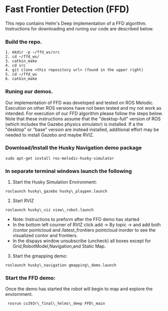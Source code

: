 # Fast Frontier Detection (FFD) 

This repo contains Helm's Deep implementation of a FFD algorithm. Instructions for downloading and runing our code are described below. 

### Build the repo.
```
1. mkdir -p ~/ffd_ws/src
2. cd ~/ffd_ws/
3. catkin_make
4. cd src
4. git clone <this repository url> (found in the upper right)
5. cd ~/ffd_ws
6. catkin_make
```
### Runing our demos. 

Our implementation of FFD was developed and tested on ROS Melodic. Execution on other ROS versions have not been tested and my not work as intended. For execution of our FFD algorithm please follow the steps below. Note that these instructions assume that the "desktop-full" version of ROS (which includes the Gazebo physics simulator) is installed. If a the "desktop" or "base" version are instead installed, additional effort may be needed to install Gazebo and maybe RVIZ.

### Download/Install the Husky Navigation demo package
```
sudo apt-get install ros-melodic-husky-simulator
```
### In separate terminal windows launch the following

1. Start the Husky Simulation Environment:

```
roslaunch husky\_gazebo husky\_playpen.launch
```
2. Start RVIZ 

```
roslaunch husky\_viz view\_robot.launch
```
- Note: Instructions to preform after the FFD demo has started
- In the bottom left courner of RVIZ click add -> By topic ->  and add both /contor pointcloud and /latest_frontiers pointcloud inorder to see the visualized contor and frontiers. 
- In the dispays window unsubscribe (uncheck) all boxes except for Grid,RobotModel,Navigation,and Static Map. 

3. Start the gmapping demo:
```
roslaunch husky\_navigation gmapping\_demo.launch
```   
### Start the FFD demo:
Once the demo has started the robot will begin to map and explore the enviornment. 

```
 rosrun cs393r\_final\_helms\_deep FFD\_main
```
